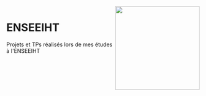 <div class="logo"><img src="enseeiht.png" width="220px" align="right"></div>

# ENSEEIHT
Projets et TPs réalisés lors de mes études à l'ENSEEIHT 
